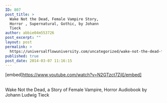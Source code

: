 ```yaml
---
ID: 807
post_title: >
  Wake Not the Dead, Female Vampire Story,
  Horror , Supernatural, Gothic, by Johann
  Tieck
author: abbie04m553726
post_excerpt: ""
layout: post
permalink: >
  https://universalflowuniversity.com/uncategorized/wake-not-the-dead-female-vampire-story-horror-supernatural-gothic-by-johann-tieck/
published: true
post_date: 2014-03-07 11:16:15
---
```

[embed]https://www.youtube.com/watch?v=N2GTzct7ZjI[/embed]</br></br>
<p>Wake Not the Dead, a Story of Female Vampire, Horror Audiobook by Johann Ludwig Tieck</p>